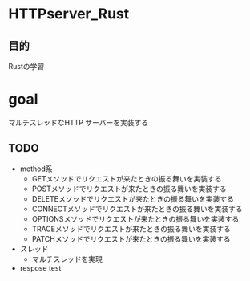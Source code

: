 # HTTPserver_Rust
## 目的
Rustの学習

# goal
マルチスレッドなHTTP サーバーを実装する

## TODO
- method系
  - GETメソッドでリクエストが来たときの振る舞いを実装する
  - POSTメソッドでリクエストが来たときの振る舞いを実装する
  - DELETEメソッドでリクエストが来たときの振る舞いを実装する
  - CONNECTメソッドでリクエストが来たときの振る舞いを実装する
  - OPTIONSメソッドでリクエストが来たときの振る舞いを実装する
  - TRACEメソッドでリクエストが来たときの振る舞いを実装する
  - PATCHメソッドでリクエストが来たときの振る舞いを実装する
- スレッド
  - マルチスレッドを実現
- respose test
